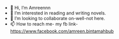 - 👋 Hi, I’m Amreennn
- 👀 I’m interested in reading and writing novels.
- 💞️ I’m looking to collaborate on-well-not here.
- 📫 How to reach me- my fb link- https://www.facebook.com/amreen.bintamahbub

<!---
AmreenBinteMahbub/AmreenBinteMahbub is a ✨ special ✨ repository because its `README.md` (this file) appears on your GitHub profile.
You can click the Preview link to take a look at your changes.
--->
